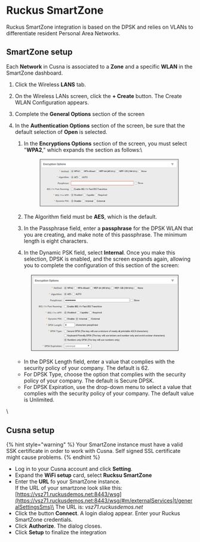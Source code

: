 # Ruckus SmartZone

Ruckus SmartZone integration is based on the DPSK  and relies on VLANs to differentiate resident Personal Area Networks.



## SmartZone setup

Each **Network** in Cusna is associated to a **Zone** and a specific **WLAN** in the SmartZone dashboard.&#x20;

1. Click the Wireless **LANS** tab.&#x20;
2. On the Wireless LANs screen, click the **+ Create** button. The Create WLAN Configuration appears.
3. Complete the **General Options** section of the screen
4.  In the **Authentication Options** section of the screen, be sure that the default selection of **Open** is selected.

    1.  In the **Encryptions Options** section of the screen, you must select "**WPA2**," which expands the section as follows:\


        <figure><img src="../../.gitbook/assets/image (87).png" alt=""><figcaption></figcaption></figure>
    2. The Algorithm field must be **AES**, which is the default.
    3. In the Passphrase field, enter a **passphrase** for the DPSK WLAN that you are creating, and make note of this passphrase. The minimum length is eight characters.
    4.  In the Dynamic PSK field, select **Internal**. Once you make this selection, DPSK is enabled, and the screen expands again, allowing you to complete the configuration of this section of the screen:



    <figure><img src="../../.gitbook/assets/image (88).png" alt=""><figcaption></figcaption></figure>

    * In the DPSK Length field, enter a value that complies with the security policy of your company. The default is 62.
    * For DPSK Type, choose the option that complies with the security policy of your company. The default is Secure DPSK.
    * For DPSK Expiration, use the drop-down menu to select a value that complies with the security policy of your company. The default value is Unlimited.

\


## Cusna setup

{% hint style="warning" %}
Your SmartZone instance must have a valid SSK certificate in order to work with Cusna. Self signed SSL certificate might cause problems.
{% endhint %}

* Log in to your Cusna account and click **Setting**.&#x20;
* Expand the **WiFi setup** card, select **Rucksu SmartZone**
* Enter the **URL** fo your SmartZone instance. \
  If the URL of your smartzone look slike this:\
  [https://vsz71.ruckusdemos.net:8443/wsg](https://vsz71.ruckusdemos.net:8443/wsg/#m/externalServices|t/generalSettingsSms)\
  The URL is: _vsz71.ruckusdemos.net_
* Click the button **Connect**. A login dialog appear. Enter your Ruckus SmartZone credentials.
* Click **Authorize**. The dialog closes.
* Click **Setup** to finalize the integration






